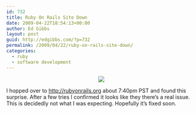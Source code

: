 ```yaml
---
id: 732
title: Ruby On Rails Site Down
date: 2009-04-22T18:54:13+00:00
author: Ed Gibbs
layout: post
guid: http://edgibbs.com/?p=732
permalink: /2009/04/22/ruby-on-rails-site-down/
categories:
  - ruby
  - software development
---
```

<div align="center">
  <img src="http://edgibbs.com/images/rubyonrails.jpg" />
</div>

I hopped over to <http://rubyonrails.org> about 7:40pm PST and found this surprise. After a few tries I confirmed it looks like they there&#8217;s a real issue. This is decidedly not what I was expecting. Hopefully it&#8217;s fixed soon.